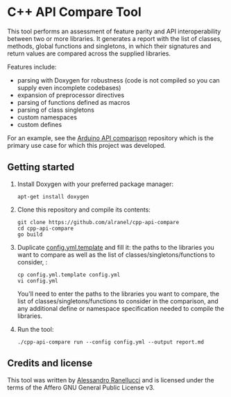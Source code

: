 # C++ API Compare Tool 

This tool performs an assessment of feature parity and API interoperability between two or more libraries. It generates a report with the list of classes, methods, global functions and singletons, in which their signatures and return values are compared across the supplied libraries.

Features include:

* parsing with Doxygen for robustness (code is not compiled so you can supply even incomplete codebases)
* expansion of preprocessor directives
* parsing of functions defined as macros
* parsing of class singletons
* custom namespaces
* custom defines

For an example, see the [Arduino API comparison](https://github.com/alranel/arduino-api-compare) repository which is the primary use case for which this project was developed.

## Getting started

1. Install Doxygen with your preferred package manager:

    ```
    apt-get install doxygen
    ```

2. Clone this repository and compile its contents:

    ```
    git clone https://github.com/alranel/cpp-api-compare
    cd cpp-api-compare
    go build
    ```

3. Duplicate [config.yml.template](config.yml.template) and fill it: the paths to the libraries you want to compare as well as the list of classes/singletons/functions to consider, :

    ```
    cp config.yml.template config.yml
    vi config.yml
    ```

    You'll need to enter the paths to the libraries you want to compare, the list of classes/singletons/functions to consider in the comparison, and any additional define or namespace specification needed to compile the libraries.

4. Run the tool:

    ```
    ./cpp-api-compare run --config config.yml --output report.md
    ```

## Credits and license

This tool was written by [Alessandro Ranellucci](https://github.com/alranel) and is licensed under the terms of the Affero GNU General Public License v3.
